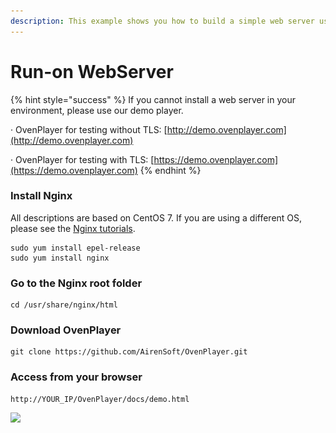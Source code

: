 ```yaml
---
description: This example shows you how to build a simple web server using Nginx.
---
```


# Run-on WebServer



{% hint style="success" %}
If you cannot install a web server in your environment, please use our demo player.

· OvenPlayer for testing without TLS: [http://demo.ovenplayer.com](http://demo.ovenplayer.com)

· OvenPlayer for testing with TLS: [https://demo.ovenplayer.com](https://demo.ovenplayer.com)
{% endhint %}

### Install Nginx

All descriptions are based on CentOS 7. If you are using a different OS, please see the [Nginx tutorials](https://www.nginx.com/resources/wiki/start/topics/tutorials/install/).

```
sudo yum install epel-release
sudo yum install nginx
```

### Go to the Nginx root folder

```
cd /usr/share/nginx/html
```

### Download OvenPlayer

```
git clone https://github.com/AirenSoft/OvenPlayer.git
```

### Access from your browser

```
http://YOUR_IP/OvenPlayer/docs/demo.html
```

![](<../.gitbook/assets/스크린샷 2019-05-02 오후 4.06.35.png>)
